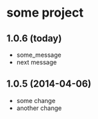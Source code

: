
# some project

## 1.0.6 (today)

* some_message
* next message

## 1.0.5 (2014-04-06)

* some change
* another change
